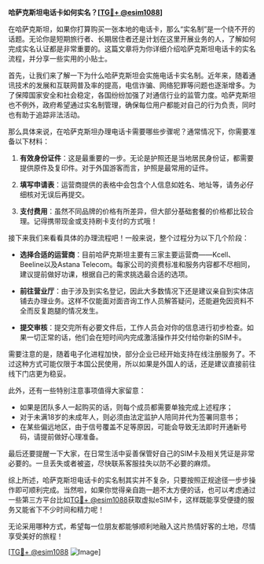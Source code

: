 **哈萨克斯坦电话卡如何实名？[[TG💪+ @esim1088](https://t.me/s/esim1088)]**

在哈萨克斯坦，如果你打算购买一张本地的电话卡，那么“实名制”是一个绕不开的话题。无论你是短期旅行者、长期居住者还是计划在这里开展业务的人，了解如何完成实名认证都是非常重要的。这篇文章将为你详细介绍哈萨克斯坦电话卡的实名流程，并分享一些实用的小贴士。

首先，让我们来了解一下为什么哈萨克斯坦会实施电话卡实名制。近年来，随着通讯技术的发展和互联网普及率的提高，电信诈骗、网络犯罪等问题也逐渐增多。为了保障国家安全和社会稳定，各国纷纷加强了对通信行业的监管力度。哈萨克斯坦也不例外，政府希望通过实名制管理，确保每位用户都能对自己的行为负责，同时也有助于追踪非法活动。

那么具体来说，在哈萨克斯坦办理电话卡需要哪些步骤呢？通常情况下，你需要准备以下材料：

1. **有效身份证件**：这是最重要的一步。无论是护照还是当地居民身份证，都需要提供原件及复印件。对于外国游客而言，护照是最常用的证件。
   
2. **填写申请表**：运营商提供的表格中会包含个人信息如姓名、地址等，请务必仔细核对无误后再提交。

3. **支付费用**：虽然不同品牌的价格有所差异，但大部分基础套餐的价格都比较合理。记得携带现金或支持刷卡支付的方式哦！

接下来我们来看看具体的办理流程吧！一般来说，整个过程分为以下几个阶段：

- **选择合适的运营商**：目前哈萨克斯坦主要有三家主要运营商——Kcell、Beeline以及Astana Telecom。每家公司的资费标准和服务内容都不尽相同，建议提前做好功课，根据自己的需求挑选最合适的选项。
  
- **前往营业厅**：由于涉及到实名登记，因此大多数情况下还是建议亲自到实体店铺去办理业务。这样不仅能面对面咨询工作人员解答疑问，还能避免因资料不全而反复跑腿的情况发生。

- **提交审核**：提交完所有必要文件后，工作人员会对你的信息进行初步检查。如果一切正常的话，他们会在短时间内完成激活操作并交付给你新的SIM卡。

需要注意的是，随着电子化进程加快，部分企业已经开始支持在线注册服务了。不过这种方式可能仅限于本国公民使用，所以如果是外国人的话，还是建议直接前往线下门店更为稳妥。

此外，还有一些特别注意事项值得大家留意：

- 如果是团队多人一起购买的话，则每个成员都需要单独完成上述程序；
- 对于未满18岁的未成年人，则必须由法定监护人陪同并代为签署同意书；
- 在某些偏远地区，由于信号覆盖不足等原因，可能会导致无法即时开通新号码，请提前做好心理准备。

最后还要提醒一下大家，在日常生活中妥善保管好自己的SIM卡及相关凭证是非常必要的。一旦丢失或者被盗，尽快联系客服挂失以防不必要的麻烦。

综上所述，哈萨克斯坦电话卡的实名制其实并不复杂，只要按照正规途径一步步操作即可顺利完成。当然啦，如果你觉得亲自跑一趟不太方便的话，也可以考虑通过一些第三方平台比如[TG💪+ @esim1088](https://t.me/s/esim1088)获取虚拟eSIM卡，这样既能享受便捷的服务又能省下不少时间和精力呢！

无论采用哪种方式，希望每一位朋友都能够顺利地融入这片热情好客的土地，尽情享受美好的旅程！

[[TG💪+ @esim1088](https://t.me/s/esim1088) ![Image](https://i.postimg.cc/4NQfJmqS/Snipaste-2025-05-13-00-14-12.png)]
